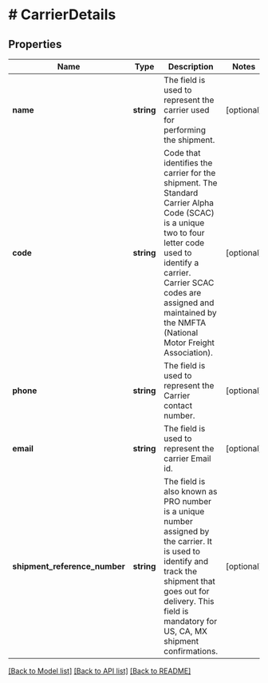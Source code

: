 # # CarrierDetails

## Properties

Name | Type | Description | Notes
------------ | ------------- | ------------- | -------------
**name** | **string** | The field is used to represent the carrier used for performing the shipment. | [optional]
**code** | **string** | Code that identifies the carrier for the shipment. The Standard Carrier Alpha Code (SCAC) is a unique two to four letter code used to identify a carrier. Carrier SCAC codes are assigned and maintained by the NMFTA (National Motor Freight Association). | [optional]
**phone** | **string** | The field is used to represent the Carrier contact number. | [optional]
**email** | **string** | The field is used to represent the carrier Email id. | [optional]
**shipment_reference_number** | **string** | The field is also known as PRO number is a unique number assigned by the carrier. It is used to identify and track the shipment that goes out for delivery. This field is mandatory for US, CA, MX shipment confirmations. | [optional]

[[Back to Model list]](../../README.md#models) [[Back to API list]](../../README.md#endpoints) [[Back to README]](../../README.md)
